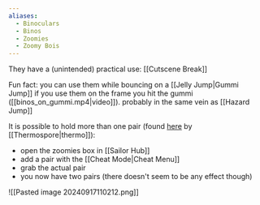 ```yaml
---
aliases:
  - Binoculars
  - Binos
  - Zoomies
  - Zoomy Bois
---
```

They have a (unintended) practical use: [[Cutscene Break]]

Fun fact: you can use them while bouncing on a [[Jelly Jump|Gummi Jump]] if you use them on the frame you hit the gummi ([[binos_on_gummi.mp4|video]]). probably in the same vein as [[Hazard Jump]]

It is possible to hold more than one pair (found [here](https://discord.com/channels/313375426112389123/408694062862958592/675795608048762890) by [[Thermospore|thermo]]):
- open the zoomies box in [[Sailor Hub]]
- add a pair with the [[Cheat Mode|Cheat Menu]]
- grab the actual pair
- you now have two pairs (there doesn't seem to be any effect though)

![[Pasted image 20240917110212.png]]